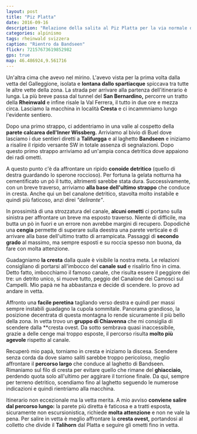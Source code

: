 ```yaml
---
layout: post
title: "Piz Platta"
date: 2016-09-16
description: "Relazione della salita al Piz Platta per la via normale dalla località Cresta in Val Ferrera"
categories: alpinismo
tags: rheinwald svizzera
caption: "Rientro da Bandseen"
flickr: 72157673619852982
gps: true
map: 46.486924,9.561716
---
```


Un'altra cima che avevo nel mirino. L'avevo vista per la prima volta dalla vetta del Galleggione, isolata e **lontana dallo spartiacque** spiccava tra tutte le altre vette della zona. La strada per arrivare alla partenza dell'itinerario è lunga. La più breve passa dal tunnel del **San Bernardino,** percorre un tratto della **Rheinwald** e infine risale la Val Ferrera, il tutto in due ore e mezza circa. Lasciamo la macchina in località **Cresta** e ci incammniamo lungo l'evidente sentiero.

Dopo una primo strappo, ci addentriamo in una valle al cospetto della **parete calcarea dell'Inner Wissberg.** Arriviamo al bivio di Buel dove lasciamo i due sentieri diretti a **Talifurgga** e al laghetto **Bandseen** e iniziamo a risalire il ripido versante SW in totale assenza di segnalazioni. Dopo questo primo strappo arriviamo ad un'ampia conca detritica dove appaiono dei radi ometti.

A questo punto c'è da affrontare un ripido **conoide detritico** (quello di destra guardando lo sperone roccioso). Per fortuna la gelata notturna ha cementificato un pò il tutto, altrimenti sarebbe stata dura. Successivamente, con un breve traverso, arriviamo **alla base dell'ultimo strappo** che conduce in cresta. Anche qui un bel canalone detritico, stavolta molto instabile e quindi più faticoso, anzi direi *"delirante"*.

In prossimità di una strozzatura del canale, **alcuni ometti** ci portano sulla sinistra per affrontare un breve ma esposto traverso. Niente di difficile, ma butta un pò in fuori e un errore non avrebbe margini di recupero. Dopodichè una **cengia** permette di superare sulla deestra una parete verticale e di arrivare alla base dell'ultimo tratto di arrampicata. Passaggi di **secondo grado** al massimo, ma sempre esposti e su roccia spesso non buona, da fare con molta attenzione.

Guadagniamo **la cresta** dalla quale è visibile la nostra meta. Le relazioni consigliano di portarsi all'imbocco del **canale sud** e risalirlo fino in cima. Detto fatto, imbocchiamo il famoso canale, che risulta essere il peggiore dei tre: un detrito unico, si muove tutto, peggio del Canalone dei Camosci sul Campelli. Mio papà ne ha abbastanza e decide di scendere. Io provo ad andare in vetta.

Affronto una **facile peretina** tagliando verso destra e quindi per massi sempre instabili guadagno la cupola sommitale. Panorama grandioso, la posizione decentrata di questa montagna lo rende sicuramente il più bello della zona. In vetta trovo un **gruppo di Chiavenna** che mi consiglia di scendere dalla **cresta ovest. Da sotto sembrava quasi inaccessibile, grazie a delle cenge mai troppo esposte, il percorso risulta **molto più agevole** rispetto al canale.

Recuperò mio papà, torniamo in cresta e iniziamo la discesa. Scendere senza corda da dove siamo saliti sarebbe troppo pericoloso, meglio affrontare il **percorso largo** che conduce al laghetto di Bandseen. Rimaniamo sul filo di cresta per evitare quello che rimane del **ghiacciaio,** perdendo quota solo all'ultimo per aggirare il torrione finale. Da qui, sempre per terreno detritico, scendiamo fino al laghetto seguendo le numerose indicazioni e quindi rientriamo alla macchina.

Itinerario non eccezionale ma la vetta merita. A mio avviso **conviene salire dal percorso lungo:** la parete più diretta è faticosa e a tratti esposta, sicuramente non escursionistica, richiede **molta attenzione** e non ne vale la pena. Per salire in vetta è meglio affrontare la **cresta ovest,** portandosi al colletto che divide il **Talihorn** dal Platta e seguire gli ometti fino in vetta.

